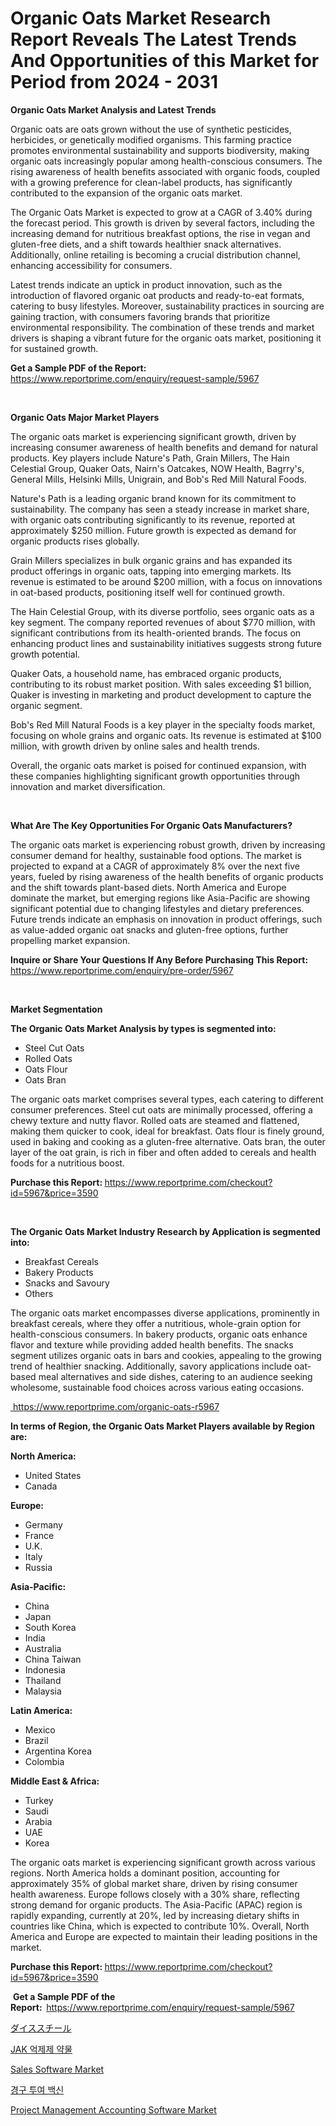 <p><h1>Organic Oats Market Research Report Reveals The Latest Trends And Opportunities of this Market for Period from 2024 - 2031</h1></p><p><strong>Organic Oats Market Analysis and Latest Trends</strong></p>
<p><p>Organic oats are oats grown without the use of synthetic pesticides, herbicides, or genetically modified organisms. This farming practice promotes environmental sustainability and supports biodiversity, making organic oats increasingly popular among health-conscious consumers. The rising awareness of health benefits associated with organic foods, coupled with a growing preference for clean-label products, has significantly contributed to the expansion of the organic oats market.</p><p>The Organic Oats Market is expected to grow at a CAGR of 3.40% during the forecast period. This growth is driven by several factors, including the increasing demand for nutritious breakfast options, the rise in vegan and gluten-free diets, and a shift towards healthier snack alternatives. Additionally, online retailing is becoming a crucial distribution channel, enhancing accessibility for consumers. </p><p>Latest trends indicate an uptick in product innovation, such as the introduction of flavored organic oat products and ready-to-eat formats, catering to busy lifestyles. Moreover, sustainability practices in sourcing are gaining traction, with consumers favoring brands that prioritize environmental responsibility. The combination of these trends and market drivers is shaping a vibrant future for the organic oats market, positioning it for sustained growth.</p></p>
<p><strong>Get a Sample PDF of the Report:&nbsp;</strong> <a href="https://www.reportprime.com/enquiry/request-sample/5967">https://www.reportprime.com/enquiry/request-sample/5967</a></p>
<p>&nbsp;</p>
<p><strong>Organic Oats Major Market Players</strong></p>
<p><p>The organic oats market is experiencing significant growth, driven by increasing consumer awareness of health benefits and demand for natural products. Key players include Nature's Path, Grain Millers, The Hain Celestial Group, Quaker Oats, Nairn's Oatcakes, NOW Health, Bagrry's, General Mills, Helsinki Mills, Unigrain, and Bob's Red Mill Natural Foods.</p><p>Nature's Path is a leading organic brand known for its commitment to sustainability. The company has seen a steady increase in market share, with organic oats contributing significantly to its revenue, reported at approximately $250 million. Future growth is expected as demand for organic products rises globally.</p><p>Grain Millers specializes in bulk organic grains and has expanded its product offerings in organic oats, tapping into emerging markets. Its revenue is estimated to be around $200 million, with a focus on innovations in oat-based products, positioning itself well for continued growth.</p><p>The Hain Celestial Group, with its diverse portfolio, sees organic oats as a key segment. The company reported revenues of about $770 million, with significant contributions from its health-oriented brands. The focus on enhancing product lines and sustainability initiatives suggests strong future growth potential.</p><p>Quaker Oats, a household name, has embraced organic products, contributing to its robust market position. With sales exceeding $1 billion, Quaker is investing in marketing and product development to capture the organic segment.</p><p>Bob's Red Mill Natural Foods is a key player in the specialty foods market, focusing on whole grains and organic oats. Its revenue is estimated at $100 million, with growth driven by online sales and health trends.</p><p>Overall, the organic oats market is poised for continued expansion, with these companies highlighting significant growth opportunities through innovation and market diversification.</p></p>
<p>&nbsp;</p>
<p><strong>What Are The Key Opportunities For Organic Oats Manufacturers?</strong></p>
<p><p>The organic oats market is experiencing robust growth, driven by increasing consumer demand for healthy, sustainable food options. The market is projected to expand at a CAGR of approximately 8% over the next five years, fueled by rising awareness of the health benefits of organic products and the shift towards plant-based diets. North America and Europe dominate the market, but emerging regions like Asia-Pacific are showing significant potential due to changing lifestyles and dietary preferences. Future trends indicate an emphasis on innovation in product offerings, such as value-added organic oat snacks and gluten-free options, further propelling market expansion.</p></p>
<p><strong>Inquire or Share Your Questions If Any Before Purchasing This Report:</strong> <a href="https://www.reportprime.com/enquiry/pre-order/5967">https://www.reportprime.com/enquiry/pre-order/5967</a></p>
<p>&nbsp;</p>
<p><strong>Market Segmentation</strong></p>
<p><strong>The Organic Oats Market Analysis by types is segmented into:</strong></p>
<p><ul><li>Steel Cut Oats</li><li>Rolled Oats</li><li>Oats Flour</li><li>Oats Bran</li></ul></p>
<p><p>The organic oats market comprises several types, each catering to different consumer preferences. Steel cut oats are minimally processed, offering a chewy texture and nutty flavor. Rolled oats are steamed and flattened, making them quicker to cook, ideal for breakfast. Oats flour is finely ground, used in baking and cooking as a gluten-free alternative. Oats bran, the outer layer of the oat grain, is rich in fiber and often added to cereals and health foods for a nutritious boost.</p></p>
<p><strong>Purchase this Report:&nbsp;</strong><a href="https://www.reportprime.com/checkout?id=5967&price=3590">https://www.reportprime.com/checkout?id=5967&price=3590</a></p>
<p>&nbsp;</p>
<p><strong>The Organic Oats Market Industry Research by Application is segmented into:</strong></p>
<p><ul><li>Breakfast Cereals</li><li>Bakery Products</li><li>Snacks and Savoury</li><li>Others</li></ul></p>
<p><p>The organic oats market encompasses diverse applications, prominently in breakfast cereals, where they offer a nutritious, whole-grain option for health-conscious consumers. In bakery products, organic oats enhance flavor and texture while providing added health benefits. The snacks segment utilizes organic oats in bars and cookies, appealing to the growing trend of healthier snacking. Additionally, savory applications include oat-based meal alternatives and side dishes, catering to an audience seeking wholesome, sustainable food choices across various eating occasions.</p></p>
<p><a href="https://www.reportprime.com/organic-oats-r5967">&nbsp;https://www.reportprime.com/organic-oats-r5967</a></p>
<p><strong>In terms of Region, the Organic Oats Market Players available by Region are:</strong></p>
<p>
    <p> <strong> North America: </strong>
        <ul>
            <li>United States</li>
            <li>Canada</li>
        </ul>
        </p> 
    <p> <strong> Europe: </strong>
        <ul>
            <li>Germany</li>
            <li>France</li>
            <li>U.K.</li>
            <li>Italy</li>
            <li>Russia</li>
        </ul>
        </p> 
    <p> <strong> Asia-Pacific: </strong>
        <ul>
            <li>China</li>
            <li>Japan</li>
            <li>South Korea</li>
            <li>India</li>
            <li>Australia</li>
            <li>China Taiwan</li>
            <li>Indonesia</li>
            <li>Thailand</li>
            <li>Malaysia</li>
        </ul>
        </p> 
    <p> <strong> Latin America: </strong>
        <ul>
            <li>Mexico</li>
            <li>Brazil</li>
            <li>Argentina Korea</li>
            <li>Colombia</li>
        </ul>
        </p> 
    <p> <strong> Middle East & Africa: </strong>
        <ul>
            <li>Turkey</li>
            <li>Saudi</li>
            <li>Arabia</li>
            <li>UAE</li>
            <li>Korea</li>
        </ul>
    </p>
    </p>
<p><p>The organic oats market is experiencing significant growth across various regions. North America holds a dominant position, accounting for approximately 35% of global market share, driven by rising consumer health awareness. Europe follows closely with a 30% share, reflecting strong demand for organic products. The Asia-Pacific (APAC) region is rapidly expanding, currently at 20%, led by increasing dietary shifts in countries like China, which is expected to contribute 10%. Overall, North America and Europe are expected to maintain their leading positions in the market.</p></p>
<p><strong>Purchase this Report: </strong><a href="https://www.reportprime.com/checkout?id=5967&price=3590">https://www.reportprime.com/checkout?id=5967&price=3590</a></p>
<p>&nbsp;<strong>Get a Sample PDF of the Report:&nbsp;&nbsp;</strong><a href="https://www.reportprime.com/enquiry/request-sample/5967">https://www.reportprime.com/enquiry/request-sample/5967</a></p>
<p><strong></strong></p>
<p><p><a href="https://medium.com/@johnson154chris/%E9%8B%BC%E9%89%84%E6%A5%AD%E7%95%8C%E3%82%BB%E3%82%AF%E3%82%BF%E3%83%BC-2024%E5%B9%B4%E3%81%8B%E3%82%892031%E5%B9%B4%E3%81%BE%E3%81%A7%E3%81%AE%E6%96%B0%E6%8A%80%E8%A1%93%E3%81%A8%E5%B8%82%E5%A0%B4%E5%BD%B1%E9%9F%BF%E3%81%AE%E4%BA%88%E6%B8%AC-445d9c0bb6ed">ダイススチール</a></p><p><a href="https://medium.com/@darrylnorton87/jak-%EC%96%B5%EC%A0%9C%EC%A0%9C-%EC%95%BD%EB%AC%BC-%EC%8B%9C%EC%9E%A5-%EC%A0%90%EC%9C%A0%EC%9C%A8-%EB%B0%8F-%EC%8B%9C%EC%9E%A5-%EB%B6%84%EC%84%9D-2024%EB%85%84%EB%B6%80%ED%84%B0-2031%EB%85%84%EA%B9%8C%EC%A7%80%EC%9D%98-%EC%84%B1%EC%9E%A5-%EC%B6%94%EC%84%B8-%EB%B0%8F-%EC%98%88%EC%B8%A1-6da742c6de74">JAK 억제제 약물</a></p><p><a href="https://medium.com/@estellaemmerich/navigating-the-global-sales-software-market-landscape-trends-forecasts-and-impact-analysis-6fa81bd125a1">Sales Software Market</a></p><p><a href="https://medium.com/@darrylnorton87/%EA%B5%AC%EB%91%90%EB%A1%9C-%ED%88%AC%EC%97%AC%EB%90%98%EB%8A%94-%EB%B0%B1%EC%8B%A0-%EC%8B%9C%EC%9E%A5-%EC%A7%84%ED%99%94-%EA%B8%80%EB%A1%9C%EB%B2%8C-%ED%8A%B8%EB%A0%8C%EB%93%9C%EC%99%80-%EC%A7%80%EC%97%AD-%EB%8F%99%ED%96%A5-2024-2031-8d1e2ea6b675">경구 투여 백신</a></p><p><a href="https://www.linkedin.com/pulse/strategic-roadmap-global-project-management-accounting-kp22c?trackingId=RRaBjJenTLGdjmcLe%2F6JiA%3D%3D">Project Management Accounting Software Market</a></p></p>